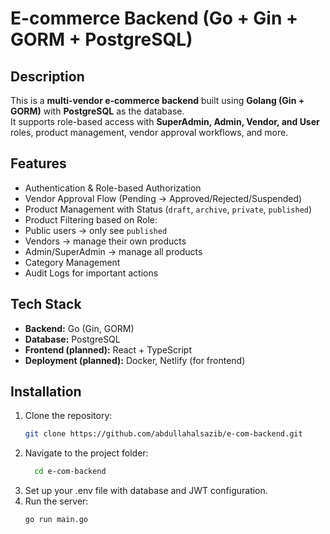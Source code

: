 # E-commerce Backend (Go + Gin + GORM + PostgreSQL)

## Description
This is a **multi-vendor e-commerce backend** built using **Golang (Gin + GORM)** with **PostgreSQL** as the database.  
It supports role-based access with **SuperAdmin, Admin, Vendor, and User** roles, product management, vendor approval workflows, and more.

## Features
-  Authentication & Role-based Authorization
-  Vendor Approval Flow (Pending → Approved/Rejected/Suspended)
-  Product Management with Status (`draft`, `archive`, `private`, `published`)
-  Product Filtering based on Role:
  - Public users → only see `published`
  - Vendors → manage their own products
  - Admin/SuperAdmin → manage all products
-  Category Management
-  Audit Logs for important actions

## Tech Stack
- **Backend:** Go (Gin, GORM)
- **Database:** PostgreSQL
- **Frontend (planned):** React + TypeScript
- **Deployment (planned):** Docker, Netlify (for frontend)

## Installation
1. Clone the repository:
   ```bash
   git clone https://github.com/abdullahalsazib/e-com-backend.git
2. Navigate to the project folder:
    ```bash
      cd e-com-backend
3. Set up your .env file with database and JWT configuration.
4. Run the server:
     ```bash
     go run main.go
